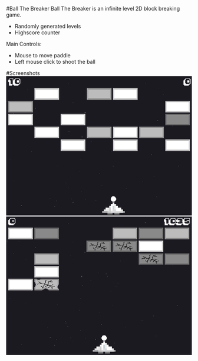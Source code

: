 #Ball The Breaker
Ball The Breaker is an infinite level 2D block breaking game.

- Randomly generated levels
- Highscore counter

Main Controls:
  - Mouse to move paddle
  - Left mouse click to shoot the ball

#Screenshots
![](https://github.com/Sergeyvna/demo-repo/blob/main/1.PNG)
![](https://github.com/Sergeyvna/demo-repo/blob/main/2.PNG)
